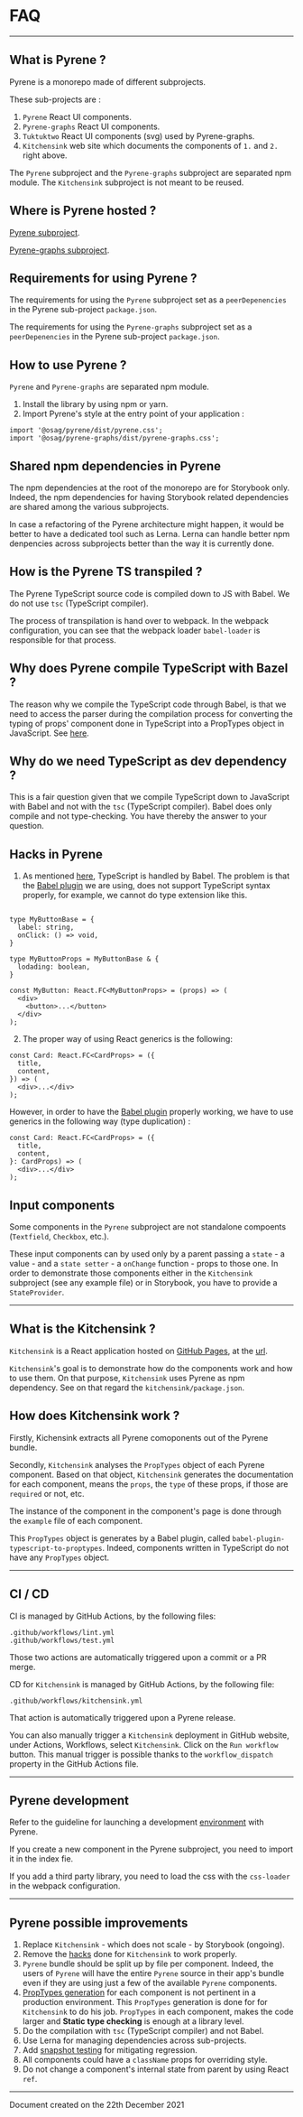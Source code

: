 # FAQ

----
## What is Pyrene ?
Pyrene is a monorepo made of different subprojects.

These sub-projects are :
1. `Pyrene` React UI components.
2. `Pyrene-graphs` React UI components.
3. `Tuktuktwo` React UI components (svg) used by Pyrene-graphs.
4. `Kitchensink` web site which documents the components of `1.` and `2.` right above.

The `Pyrene` subproject and the `Pyrene-graphs` subproject are separated npm module. The `Kitchensink` subproject is not meant to be reused.

## Where is Pyrene hosted ?
[Pyrene subproject](https://www.npmjs.com/package/@osag/pyrene).

[Pyrene-graphs subproject](https://www.npmjs.com/package/@osag/pyrene-graphs).

## Requirements for using Pyrene ?
The requirements for using the `Pyrene` subproject set as a `peerDepenencies` in the Pyrene sub-project `package.json`.

The requirements for using the `Pyrene-graphs` subproject set as a `peerDepenencies` in the Pyrene sub-project `package.json`.


## How to use Pyrene ?

`Pyrene` and `Pyrene-graphs` are separated npm module.

1. Install the library by using npm or yarn.
2. Import Pyrene's style at the entry point of your application :

```
import '@osag/pyrene/dist/pyrene.css';
import '@osag/pyrene-graphs/dist/pyrene-graphs.css';
```

## Shared npm dependencies in Pyrene
The npm dependencies at the root of the monorepo are for Storybook only. Indeed, the npm dependencies for having Storybook related dependencies are shared among the various subprojects.

In case a refactoring of the Pyrene architecture might happen, it would be better to have a dedicated tool such as Lerna. Lerna can handle better npm denpencies across subprojects better than the way it is currently done.


## How is the Pyrene TS transpiled ?
The Pyrene TypeScript source code is compiled down to JS with Babel. We do not use `tsc` (TypeScript compiler).

The process of transpilation is hand over to webpack. In the webpack configuration, you can see that the webpack loader `babel-loader` is responsible for that process.

## <a name="why-does-pyrene-compile-ts-with-bazel"></a>Why does Pyrene compile TypeScript with Bazel ?
The reason why we compile the TypeScript code through Babel, is that we need to access the parser during the compilation process for converting the typing of props' component done in TypeScript into a PropTypes object in JavaScript. See [here](#proptypes-generation).


## Why do we need TypeScript as dev dependency ?
This is a fair question given that we compile TypeScript down to JavaScript with Babel and not with the `tsc` (TypeScript compiler). Babel does only compile and not type-checking. You have thereby the answer to your question.

## <a name="hacks-in-pyrene"></a>Hacks in Pyrene

1. As mentioned [here](#why-does-pyrene-compile-ts-with-bazel), TypeScript is handled by Babel. The problem is that the [Babel plugin](#proptypes-generation) we are using, does not support TypeScript syntax properly, for example, we cannot do type extension like this.

```

type MyButtonBase = {
  label: string,
  onClick: () => void,
}

type MyButtonProps = MyButtonBase & {
  lodading: boolean,
}

const MyButton: React.FC<MyButtonProps> = (props) => (
  <div>
    <button>...</button>
  </div>
);
```

2. The proper way of using React generics is the following:

```
const Card: React.FC<CardProps> = ({
  title,
  content,
}) => (
  <div>...</div>
);
```

However, in order to have the [Babel plugin](#proptypes-generation) properly working, we have to use generics in the following way (type duplication) :

```
const Card: React.FC<CardProps> = ({
  title,
  content,
}: CardProps) => (
  <div>...</div>
);
```

## Input components
Some components in the `Pyrene` subproject are not standalone compoents (`Textfield`, `Checkbox`, etc.).

These input components can by used only by a parent passing a `state` - a value - and a `state setter` - a `onChange` function - props to those one. In order to demonstrate those components either in the `Kitchensink` subproject (see any example file) or in Storybook, you have to provide a `StateProvider`.

----
## What is the Kitchensink ?
`Kitchensink` is a React application hosted on [GitHub Pages](https://pages.github.com/), at the [url](https://open-ch.github.io/pyrene/).

`Kitchensink`'s goal is to demonstrate how do the components work and how to use them. On that purpose, `Kitchensink` uses Pyrene as npm dependency. See on that regard the `kitchensink/package.json`.


## How does Kitchensink work ?

Firstly, Kichensink extracts all Pyrene comoponents out of the Pyrene bundle.

Secondly, `Kitchensink` analyses the `PropTypes` object of each Pyrene component. Based on that object, `Kitchensink` generates the documentation for each component, means the `props`, the `type` of these props, if those are `required` or not, etc.

The instance of the component in the component's page is done through the `example` file of each component.

<a name="proptypes-generation"></a> This `PropTypes` object is generates by a Babel plugin, called `babel-plugin-typescript-to-proptypes`. Indeed, components written in TypeScript do not have any `PropTypes` object.

----

## CI / CD
CI is managed by GitHub Actions, by the following files:

```
.github/workflows/lint.yml
.github/workflows/test.yml
```
Those two actions are automatically triggered upon a commit or a PR merge.

CD for `Kitchensink` is managed by GitHub Actions, by the following file:
```
.github/workflows/kitchensink.yml
```
That action is automatically triggered upon a Pyrene release.

You can also manually trigger a `Kitchensink` deployment in GitHub website, under Actions, Workflows, select `Kitchensink`. Click on the `Run workflow` button. This manual trigger is possible thanks to the `workflow_dispatch` property in the GitHub Actions file.

____

## Pyrene development
Refer to the guideline for launching a development [environment](https://github.com/open-ch/pyrene/blob/main/kitchensink/DEVELOPMENT.md) with Pyrene. 

If you create a new component in the Pyrene subproject, you need to import it in the index fie.

If you add a third party library, you need to load the css with the `css-loader` in the webpack configuration.

----

## Pyrene possible improvements

1) Replace `Kitchensink` - which does not scale - by Storybook (ongoing).
2) Remove the [hacks](#hacks-in-pyrene) done for `Kitchensink` to work properly.
2) `Pyrene` bundle should be split up by file per component. Indeed, the users of `Pyrene` will have the entire `Pyrene` source in their app's bundle even if they are using just a few of the available `Pyrene` components.
3) [PropTypes generation](#proptypes-generation) for each component is not pertinent in a production environment. This `PropTypes` generation is done for for `Kitchensink` to do his job. `PropTypes` in each component, makes the code larger and **Static type checking** is enough at a library level.
5) Do the compilation with `tsc` (TypeScript compiler) and not Babel.
6) Use Lerna for managing dependencies across sub-projects.
7) Add [snapshot testing](https://jestjs.io/docs/snapshot-testing) for mitigating regression.
8) All components could have a `className` props for overriding style.
9) Do not change a component's internal state from parent by using React `ref`.

----

Document created on the 22th December 2021 

